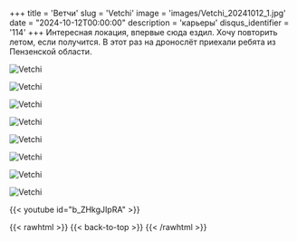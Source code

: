 +++
title = 'Ветчи'
slug = 'Vetchi'
image = 'images/Vetchi_20241012_1.jpg'
date = "2024-10-12T00:00:00"
description = 'карьеры'
disqus_identifier = '114'
+++
Интересная локация, впервые сюда ездил. Хочу повторить летом, если получится. В этот раз на дронослёт приехали ребята из Пензенской области.

![Vetchi](/images/Vetchi_20241012_2.jpg)

![Vetchi](/images/Vetchi_20241012_3.jpg)

![Vetchi](/images/Vetchi_20241012_4.jpg)

![Vetchi](/images/Vetchi_20241012_5.jpg)

![Vetchi](/images/Vetchi_20241012_6.jpg)

![Vetchi](/images/Vetchi_20241012_7.jpg)

![Vetchi](/images/Vetchi_20241012_8.jpg)

![Vetchi](/images/Vetchi_20241012_9.jpg)

{{< youtube id="b_ZHkgJIpRA" >}}

{{< rawhtml >}}
{{< back-to-top >}}
{{< /rawhtml >}}
